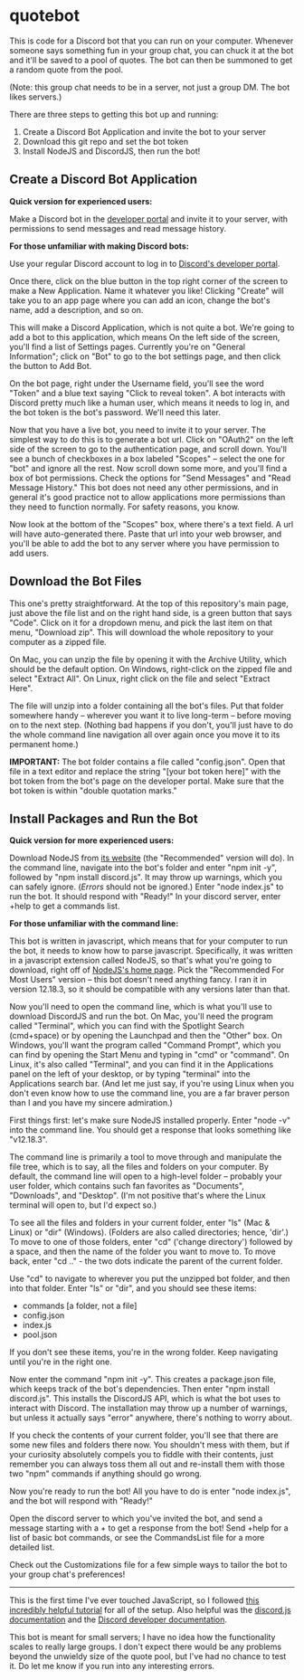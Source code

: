 # quotebot
This is code for a Discord bot that you can run on your computer. Whenever someone says something fun in your group chat, you can chuck it at the bot and it'll be saved to a pool of quotes. The bot can then be summoned to get a random quote from the pool.

(Note: this group chat needs to be in a server, not just a group DM. The bot likes servers.)

There are three steps to getting this bot up and running:
1) Create a Discord Bot Application and invite the bot to your server
2) Download this git repo and set the bot token
3) Install NodeJS and DiscordJS, then run the bot!


Create a Discord Bot Application
------------------------

**Quick version for experienced users:**

Make a Discord bot in the <a href=https://discord.com/developers/applications/>developer portal</a> and invite it to your server, with permissions to send messages and read message history.

**For those unfamiliar with making Discord bots:**

Use your regular Discord account to log in to <a href=https://discord.com/developers/applications/>Discord's developer portal</a>.

Once there, click on the blue button in the top right corner of the screen to make a New Application. Name it whatever you like! 
Clicking "Create" will take you to an app page where you can add an icon, change the bot's name, add a description, and so on. 

This will make a Discord Application, which is not quite a bot. We're going to add a bot to this application, which means  On the left side of the screen, you'll find a list of Settings pages. Currently you're on "General Information"; click on "Bot" to go to the bot settings page, and then click the button to Add Bot.

On the bot page, right under the Username field, you'll see the word "Token" and a blue text saying "Click to reveal token". A bot interacts with Discord pretty much like a human user, which means it needs to log in, and the bot token is the bot's password. We'll need this later.

Now that you have a live bot, you need to invite it to your server. The simplest way to do this is to generate a bot url. Click on "OAuth2" on the left side of the screen to go to the authentication page, and scroll down. You'll see a bunch of checkboxes in a box labeled "Scopes" – select the one for "bot" and ignore all the rest. Now scroll down some more, and you'll find a box of bot permissions. Check the options for "Send Messages" and "Read Message History." This bot does not need any other permissions, and in general it's good practice not to allow applications more permissions than they need to function normally. For safety reasons, you know.

Now look at the bottom of the "Scopes" box, where there's a text field. A url will have auto-generated there. Paste that url into your web browser, and you'll be able to add the bot to any server where you have permission to add users.



Download the Bot Files
----
This one's pretty straightforward. At the top of this repository's main page, just above the file list and on the right hand side, is a green button that says "Code". Click on it for a dropdown menu, and pick the last item on that menu, "Download zip". This will download the whole repository to your computer as a zipped file.

On Mac, you can unzip the file by opening it with the Archive Utility, which should be the default option. On Windows, right-click on the zipped file and select "Extract All". On Linux, right click on the file and select "Extract Here".

The file will unzip into a folder containing all the bot's files. Put that folder somewhere handy – wherever you want it to live long-term – before moving on to the next step. (Nothing bad happens if you don't, you'll just have to do the whole command line navigation all over again once you move it to its permanent home.)

**IMPORTANT:** The bot folder contains a file called "config.json". Open that file in a text editor and replace the string "[your bot token here]" with the bot token from the bot's page on the developer portal. Make sure that the bot token is within "double quotation marks." 



Install Packages and Run the Bot
------

**Quick version for more experienced users:**

Download NodeJS from <a href=https://nodejs.org/en/>its website</a> (the "Recommended" version will do). In the command line, navigate into the bot's folder and enter "npm init -y", followed by "npm install discord.js". It may throw up warnings, which you can safely ignore. (_Errors_ should not be ignored.) Enter "node index.js" to run the bot. It should respond with "Ready!" In your discord server, enter +help to get a commands list.

**For those unfamiliar with the command line:**

This bot is written in javascript, which means that for your computer to run the bot, it needs to know how to parse javascript. Specifically, it was written in a javascript extension called NodeJS, so that's what you're going to download, right off of <a href=https://nodejs.org/en/>NodeJS's home page</a>. Pick the "Recommended For Most Users" version – this bot doesn't need anything fancy. I ran it in version 12.18.3, so it should be compatible with any versions later than that.

Now you'll need to open the command line, which is what you'll use to download DiscordJS and run the bot. On Mac, you'll need the program called "Terminal", which you can find with the Spotlight Search (cmd+space) or by opening the Launchpad and then the "Other" box. On Windows, you'll want the program called "Command Prompt", which you can find by opening the Start Menu and typing in "cmd" or "command". On Linux, it's also called "Terminal", and you can find it in the Applications panel on the left of your desktop, or by typing "terminal" into the Applications search bar. (And let me just say, if you're using Linux when you don't even know how to use the command line, you are a far braver person than I and you have my sincere admiration.)

First things first: let's make sure NodeJS installed properly. Enter "node -v" into the command line. You should get a response that looks something like "v12.18.3".

The command line is primarily a tool to move through and manipulate the file tree, which is to say, all the files and folders on your computer. By default, the command line will open to a high-level folder – probably your user folder, which contains such fan favorites as "Documents", "Downloads", and "Desktop". (I'm not positive that's where the Linux terminal will open to, but I'd expect so.)

To see all the files and folders in your current folder, enter "ls" (Mac & Linux) or "dir" (Windows). (Folders are also called directories; hence, 'dir'.) To move to one of those folders, enter "cd" ('change directory') followed by a space, and then the name of the folder you want to move to. To move back, enter "cd .." - the two dots indicate the parent of the current folder. 

Use "cd" to navigate to wherever you put the unzipped bot folder, and then into that folder. Enter "ls" or "dir", and you should see these items:
* commands [a folder, not a file]
* config.json
* index.js
* pool.json

If you don't see these items, you're in the wrong folder. Keep navigating until you're in the right one.

Now enter the command "npm init -y". This creates a package.json file, which keeps track of the bot's dependencies. Then enter "npm install discord.js". This installs the DiscordJS API, which is what the bot uses to interact with Discord. The installation may throw up a number of warnings, but unless it actually says "error" anywhere, there's nothing to worry about. 

If you check the contents of your current folder, you'll see that there are some new files and folders there now. You shouldn't mess with them, but if your curiosity absolutely compels you to fiddle with their contents, just remember you can always toss them all out and re-install them with those two "npm" commands if anything should go wrong.

Now you're ready to run the bot! All you have to do is enter "node index.js", and the bot will respond with "Ready!"

Open the discord server to which you've invited the bot, and send a message starting with a + to get a response from the bot! Send +help for a list of basic bot commands, or see the CommandsList file for a more detailed list. 

Check out the Customizations file for a few simple ways to tailor the bot to your group chat's preferences!



---

This is the first time I've ever touched JavaScript, so I followed <a href=https://discordjs.guide/>this incredibly helpful tutorial</a> for all of the setup. Also helpful was the <a href=https://discordjs-fork.readthedocs.io/en/latest/index.html>discord.js documentation</a> and the <a href=https://discord.com/developers/docs/intro>Discord developer documentation</a>.

This bot is meant for small servers; I have no idea how the functionality scales to really large groups. I don't expect there would be any problems beyond the unwieldy size of the quote pool, but I've had no chance to test it. Do let me know if you run into any interesting errors.
